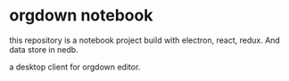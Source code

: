 # orgdown notebook
this repository is a notebook project build with electron, react, redux. And data store in nedb.

a desktop client for orgdown editor.
